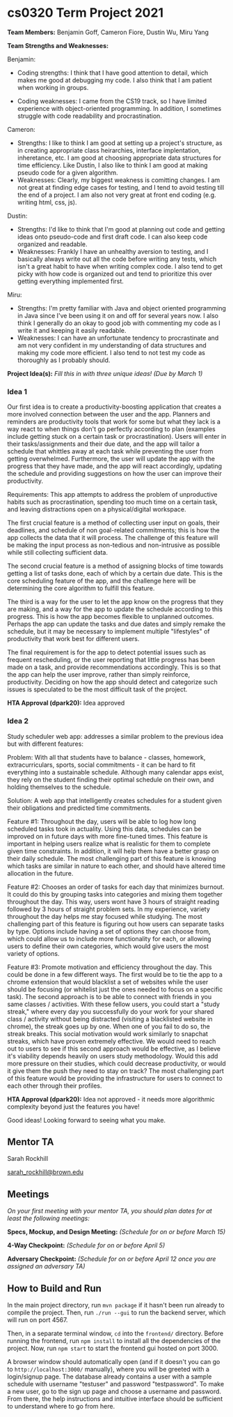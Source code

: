 # cs0320 Term Project 2021

**Team Members:** Benjamin Goff, Cameron Fiore, Dustin Wu, Miru Yang

**Team Strengths and Weaknesses:**

Benjamin:

- Coding strengths: I think that I have good attention to detail, which makes me good at debugging
  my code. I also think that I am patient when working in groups.

- Coding weaknesses: I came from the CS19 track, so I have limited experience with object-oriented
  programming. In addition, I sometimes struggle with code readability and procrastination.

Cameron:

* Strengths: I like to think I am good at setting up a project's structure, as in creating
  appropriate class heirarchies, interface implentation, inheretance, etc. I am good at choosing
  appropriate data structures for time efficiency. Like Dustin, I also like to think I am good at
  making pseudo code for a given algorithm.
* Weaknesses: Clearly, my biggest weakness is comitting changes. I am not great at finding edge
  cases for testing, and I tend to avoid testing till the end of a project. I am also not very great
  at front end coding
  (e.g. writing html, css, js).

Dustin:

* Strengths: I'd like to think that I'm good at planning out code and getting ideas onto pseudo-code
  and first draft code. I can also keep code organized and readable.
* Weaknesses: Frankly I have an unhealthy aversion to testing, and I basically always write out all
  the code before writing any tests, which isn't a great habit to have when writing complex code. I
  also tend to get picky with how code is organized out and tend to prioritize this over getting
  everything implemented first.

Miru:

* Strengths: I'm pretty familiar with Java and object oriented programming in Java since I've been
  using it on and off for several years now. I also think I generally do an okay to good job with
  commenting my code as I write it and keeping it easily readable.
* Weaknesses: I can have an unfortunate tendency to procrastinate and am not very confident in my
  understanding of data structures and making my code more efficient. I also tend to not test my
  code as thoroughly as I probably should.

**Project Idea(s):** _Fill this in with three unique ideas! (Due by March 1)_

### Idea 1

Our first idea is to create a productivity-boosting application that creates a more involved
connection between the user and the app. Planners and reminders are productivity tools that work for
some but what they lack is a way react to when things don't go perfectly according to plan
(examples include getting stuck on a certain task or procrastination). Users will enter in their
tasks/assignments and their due date, and the app will tailor a schedule that whittles away at each
task while preventing the user from getting overwhelmed. Furthermore, the user will update the app
with the progress that they have made, and the app will react accordingly, updating the schedule and
providing suggestions on how the user can improve their productivity.

Requirements: This app attempts to address the problem of unproductive habits such as
procrastination, spending too much time on a certain task, and leaving distractions open on a
physical/digital workspace.

The first crucial feature is a method of collecting user input on goals, their deadlines, and
schedule of non goal-related commitments; this is how the app collects the data that it will
process. The challenge of this feature will be making the input process as non-tedious and
non-intrusive as possible while still collecting sufficient data.

The second crucial feature is a method of assigning blocks of time towards getting a list of tasks
done, each of which by a certain due date. This is the core scheduling feature of the app, and the
challenge here will be determining the core algorithm to fulfill this feature.

The third is a way for the user to let the app know on the progress that they are making, and a way
for the app to update the schedule according to this progress. This is how the app becomes flexible
to unplanned outcomes. Perhaps the app can update the tasks and due dates and simply remake the
schedule, but it may be necessary to implement multiple "lifestyles" of productivity that work best
for different users.

The final requirement is for the app to detect potential issues such as frequent rescheduling, or
the user reporting that little progress has been made on a task, and provide recommendations
accordingly. This is so that the app can help the user improve, rather than simply reinforce,
productivity. Deciding on how the app should detect and categorize such issues is speculated to be
the most difficult task of the project.

**HTA Approval (dpark20):** Idea approved

### Idea 2

Study scheduler web app: addresses a similar problem to the previous idea but with different
features:

Problem: With all that students have to balance - classes, homework, extracurriculars, sports,
social commitments - it can be hard to fit everything into a sustainable schedule. Although many
calendar apps exist, they rely on the student finding their optimal schedule on their own, and
holding themselves to the schedule.

Solution: A web app that intelligently creates schedules for a student given their obligations and
predicted time commitments.

Feature #1: Throughout the day, users will be able to log how long scheduled tasks took in
actuality. Using this data, schedules can be improved on in future days with more fine-tuned times.
This feature is important in helping users realize what is realistic for them to complete given time
constraints. In addition, it will help them have a better grasp on their daily schedule. The most
challenging part of this feature is knowing which tasks are similar in nature to each other, and
should have altered time allocation in the future.

Feature #2: Chooses an order of tasks for each day that minimizes burnout. It could do this by
grouping tasks into categories and mixing them together throughout the day. This way, users wont
have 3 hours of straight reading followed by 3 hours of straight problem sets. In my experience,
variety throughout the day helps me stay focused while studying. The most challenging part of this
feature is figuring out how users can separate tasks by type. Options include having a set of
options they can choose from, which could allow us to include more functionality for each, or
allowing users to define their own categories, which would give users the most variety of options.

Feature #3: Promote motivation and efficiency throughout the day. This could be done in a few
different ways. The first would be to tie the app to a chrome extension that would blacklist a set
of websites while the user should be focusing (or whitelist just the ones needed to focus on a
specific task). The second approach is to be able to connect with friends in you same classes /
activities. With these fellow users, you could start a "study streak," where every day you
successfully do your work for your shared class / activity without being distracted (visiting a
blacklisted website in chrome), the streak goes up by one. When one of you fail to do so, the streak
breaks. This social motivation would work similarly to snapchat streaks, which have proven extremely
effective. We would need to reach out to users to see if this second approach would be effective, as
I believe it's viability depends heavily on users study methodology. Would this add more pressure on
their studies, which could decrease productivity, or would it give them the push they need to stay
on track? The most challenging part of this feature would be providing the infrastructure for users
to connect to each other through their profiles.

**HTA Approval (dpark20):** Idea not approved - it needs more algorithmic complexity beyond just the
features you have!

Good ideas! Looking forward to seeing what you make.

## Mentor TA

Sarah Rockhill

sarah_rockhill@brown.edu

## Meetings

_On your first meeting with your mentor TA, you should plan dates for at least the following
meetings:_

**Specs, Mockup, and Design Meeting:** _(Schedule for on or before March 15)_

**4-Way Checkpoint:** _(Schedule for on or before April 5)_

**Adversary Checkpoint:** _(Schedule for on or before April 12 once you are assigned an adversary
TA)_

## How to Build and Run

In the main project directory, run ```mvn package``` if it hasn't been run already to compile the
project. Then, run ```./run --gui``` to run the backend server, which will run on port 4567.

Then, in a separate terminal window, ```cd``` into the ```frontend/``` directory. Before running the
frontend, run ```npm install``` to install all the dependencies of the project. Now,
run ```npm start``` to start the frontend gui hosted on port 3000.

A browser window should automatically open (and if it doesn't you can go
to ```http://localhost:3000/``` manually), where you will be greeted with a login/signup page. The
database already contains a user with a sample schedule with username "testuser" and password
"testpassword". To make a new user, go to the sign up page and choose a username and password. 
From there, the help instructions and intuitive interface should be sufficient to understand 
where to go from here.
